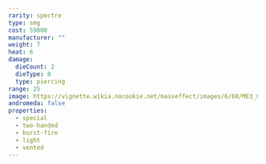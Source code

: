 ```yaml
---
rarity: spectre
type: smg
cost: 59000
manufacturer: ""
weight: 7
heat: 6
damage:
  dieCount: 2
  dieType: 8
  type: piercing
range: 25
image: https://vignette.wikia.nocookie.net/masseffect/images/6/68/ME3_Collector_SMG.png/revision/latest/scale-to-width-down/350?cb=20121009204046
andromeda: false
properties:
  - special
  - two-handed
  - burst-fire
  - light
  - vented
---
```

